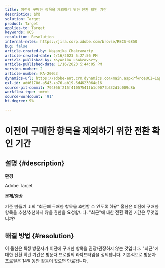 ```yaml
---
title: 이전에 구매한 항목을 제외하기 위한 전환 확인 기간
description: 설명
solution: Target
product: Target
applies-to: Target
keywords: KCS
resolution: Resolution
internal-notes: https://jira.corp.adobe.com/browse/RECS-6850
bug: false
article-created-by: Nayanika Chakravarty
article-created-date: 1/16/2023 5:27:56 PM
article-published-by: Nayanika Chakravarty
article-published-date: 1/16/2023 5:44:05 PM
version-number: 2
article-number: KA-20033
dynamics-url: https://adobe-ent.crm.dynamics.com/main.aspx?forceUCI=1&pagetype=entityrecord&etn=knowledgearticle&id=95df8119-c395-ed11-aad1-6045bd006149
exl-id: ad06170d-a543-4b76-ab19-6d4623064e16
source-git-commit: 794866f215f41057541fb1c907fbf32d1c009d8b
workflow-type: tm+mt
source-wordcount: '91'
ht-degree: 9%

---
```


# 이전에 구매한 항목을 제외하기 위한 전환 확인 기간

## 설명 {#description}


<b>환경</b>

Adobe Target

<b>문제/증상</b>

기준 만들기 UI의 &quot;최근에 구매한 항목을 추천할 수 있도록 허용&quot; 옵션은 이전에 구매한 항목을 추천/추천하지 않을 권한을 요청합니다. &quot;최근&quot;에 대한 전환 확인 기간은 무엇입니까?


## 해결 방법 {#resolution}


이 옵션은 특정 방문자가 이전에 구매한 항목을 권장/권장하지 않는 것입니다. &quot;최근&quot;에 대한 전환 확인 기간은 방문자 프로필의 라이프타임을 정의합니다. 기본적으로 방문자 프로필은 14일 동안 활동이 없으면 만료됩니다.
